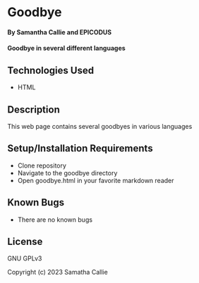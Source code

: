 # Goodbye

#### By **Samantha Callie** and **EPICODUS**

#### Goodbye in several different languages

## Technologies Used

* HTML

## Description

This web page contains several goodbyes in various languages

## Setup/Installation Requirements

* Clone repository
* Navigate to the goodbye directory
* Open goodbye.html in your favorite markdown reader

## Known Bugs

* There are no known bugs

## License

GNU GPLv3

Copyright (c) 2023 Samatha Callie